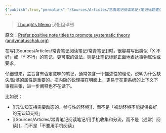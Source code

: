 ```yaml
---
{"publish":true,"permalink":"/Sources/Articles/常青笔记阅读笔记/笔记标题建议正面表述，以促进说理系统化.md","title":"笔记标题建议正面表述，以促进说理系统化","created":"2022-08-12","modified":"2023-03-14","published":"2025-07-09T00:03:43.661+08:00","tags":["review"],"cssclasses":""}
---
```


> [Thoughts Memo](https://paratranz.cn/projects/3131) 汉化组译制

原文：[Prefer positive note titles to promote systematic theory (andymatuschak.org)](https://notes.andymatuschak.org/z8T6sLNco2benUMgcXUXeJh35eW2obP48DoPp)

在写[[Sources/Articles/常青笔记阅读笔记/常青笔记]]时，很容易写出类似「X 不好」或「Y 不行」的笔记。更可取的做法，则是让笔记标题正面地表达事物属性或要求。

仔细想来，主旨含有否定意味的笔记，通常包含一个描述性的理论，说明为什么缺失/缺憾的属性是重要的。把内隐的说理摆在明面上，更易于在更系统的上下文下审视主张，进一步阐释也不在话下。

比如说：

- [[元认知支持需要动态的、参与性的环境]]，而不是「被动环境不能提供良好的元认知支持」
- [[Sources/Articles/常青笔记阅读笔记/用手机收集和分流，而不是（通常）阅读]]，而不是「不要用手机阅读」